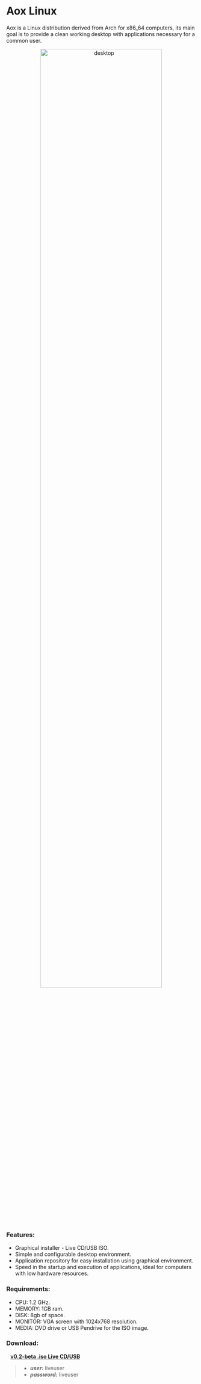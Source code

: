 # Aox Linux
Aox is a Linux distribution derived from Arch for x86_64 computers, its main goal is to provide a clean working desktop with applications necessary for a common user.

<p align="center">
    <img src="https://aoxlinux.xyz/screenshots/aoxlinux.png" alt="desktop" width="80%" height="80%" />
</p>

### Features:
- Graphical installer - Live CD/USB ISO.
- Simple and configurable desktop environment.
- Application repository for easy installation using graphical environment.
- Speed in the startup and execution of applications, ideal for computers with low hardware resources.

### Requirements:
- CPU: 1.2 GHz.
- MEMORY: 1GB ram.
- DISK: 8gb of space.
- MONITOR: VGA screen with 1024x768 resolution.
- MEDIA: DVD drive or USB Pendrive for the ISO image.

### Download:
&ensp; **[v0.2-beta .iso Live CD/USB](https://github.com/aoxlinux/aoxlinux/releases/download/v0.2-beta-may-2022/aoxlinux-2022.05.26_v0_2-x86_64.iso)**
> - **_user:_** liveuser
> - **_password:_** liveuser

